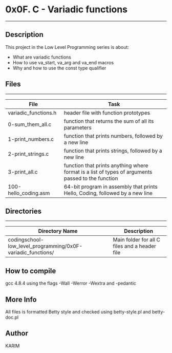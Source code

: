# 0x0F. C - Variadic functions
---
## Description

This project in the Low Level Programming series is about:
* What are variadic functions
* How to use va_start, va_arg and va_end macros
* Why and how to use the const type qualifier

## Files
---
File|Task
---|---
variadic_functions.h | header file with function prototypes
0-sum_them_all.c | function that returns the sum of all its parameters
1-print_numbers.c | function that prints numbers, followed by a new line
2-print_strings.c | function that prints strings, followed by a new line
3-print_all.c | function that prints anything where format is a list of types of arguments passed to the function
100-hello_coding.asm | 64-bit program in assembly that prints Hello, Coding, followed by a new line

## Directories
---
Directory Name | Description
---|---
codingschool-low_level_programming/0x0F-variadic_functions/ | Main folder for all C files and a header file

## How to compile
gcc 4.8.4 using the flags -Wall -Werror -Wextra and -pedantic

## More Info
All files is formatted Betty style and checked using betty-style.pl and betty-doc.pl

## Author
KARIM 

